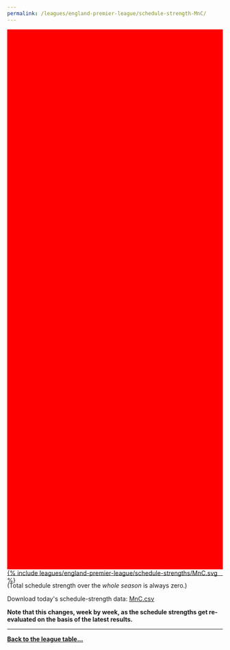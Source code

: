 ```yaml
---
permalink: /leagues/england-premier-league/schedule-strength-MnC/
---
```


<style>
.svg-wrap {
    background-color:red;
    height:0;
    padding-top:250%; /* 350px/550px */
    position: relative;
}

svg {
    background-color: white;
    height: 100%;
    display:block;
    width: 100%;
    position: absolute;
    top:0;
    left:0;
}
</style>


<div class="svg-wrap">
{% include leagues/england-premier-league/schedule-strengths/MnC.svg %}
</div>

-----

(Total schedule strength over the *whole season* is always zero.)


Download today's schedule-strength data: [MnC.csv](/assets/leagues/england-premier-league/2023/schedule-strengths/MnC.csv)

**Note that this changes, week by week, as the schedule strengths get re-evaluated on the
basis of the latest results.**

-----

[**Back to the league table...**](/leagues/england-premier-league)


